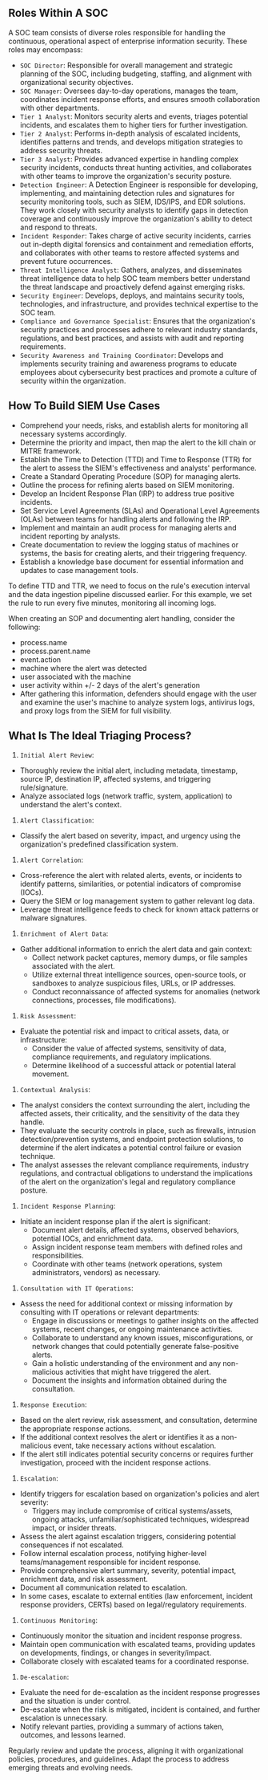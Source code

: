 ## Roles Within A SOC

A SOC team consists of diverse roles responsible for handling the continuous, operational aspect of enterprise information security. These roles may encompass:

- `SOC Director`: Responsible for overall management and strategic planning of the SOC, including budgeting, staffing, and alignment with organizational security objectives.
- `SOC Manager`: Oversees day-to-day operations, manages the team, coordinates incident response efforts, and ensures smooth collaboration with other departments.
- `Tier 1 Analyst`: Monitors security alerts and events, triages potential incidents, and escalates them to higher tiers for further investigation.
- `Tier 2 Analyst`: Performs in-depth analysis of escalated incidents, identifies patterns and trends, and develops mitigation strategies to address security threats.
- `Tier 3 Analyst`: Provides advanced expertise in handling complex security incidents, conducts threat hunting activities, and collaborates with other teams to improve the organization's security posture.
- `Detection Engineer`: A Detection Engineer is responsible for developing, implementing, and maintaining detection rules and signatures for security monitoring tools, such as SIEM, IDS/IPS, and EDR solutions. They work closely with security analysts to identify gaps in detection coverage and continuously improve the organization's ability to detect and respond to threats.
- `Incident Responder`: Takes charge of active security incidents, carries out in-depth digital forensics and containment and remediation efforts, and collaborates with other teams to restore affected systems and prevent future occurrences.
- `Threat Intelligence Analyst`: Gathers, analyzes, and disseminates threat intelligence data to help SOC team members better understand the threat landscape and proactively defend against emerging risks.
- `Security Engineer`: Develops, deploys, and maintains security tools, technologies, and infrastructure, and provides technical expertise to the SOC team.
- `Compliance and Governance Specialist`: Ensures that the organization's security practices and processes adhere to relevant industry standards, regulations, and best practices, and assists with audit and reporting requirements.
- `Security Awareness and Training Coordinator`: Develops and implements security training and awareness programs to educate employees about cybersecurity best practices and promote a culture of security within the organization.

## How To Build SIEM Use Cases

- Comprehend your needs, risks, and establish alerts for monitoring all necessary systems accordingly.
- Determine the priority and impact, then map the alert to the kill chain or MITRE framework.
- Establish the Time to Detection (TTD) and Time to Response (TTR) for the alert to assess the SIEM's effectiveness and analysts' performance.
- Create a Standard Operating Procedure (SOP) for managing alerts.
- Outline the process for refining alerts based on SIEM monitoring.
- Develop an Incident Response Plan (IRP) to address true positive incidents.
- Set Service Level Agreements (SLAs) and Operational Level Agreements (OLAs) between teams for handling alerts and following the IRP.
- Implement and maintain an audit process for managing alerts and incident reporting by analysts.
- Create documentation to review the logging status of machines or systems, the basis for creating alerts, and their triggering frequency.
- Establish a knowledge base document for essential information and updates to case management tools.

To define TTD and TTR, we need to focus on the rule's execution interval and the data ingestion pipeline discussed earlier. For this example, we set the rule to run every five minutes, monitoring all incoming logs.

When creating an SOP and documenting alert handling, consider the following:

- process.name
- process.parent.name
- event.action
- machine where the alert was detected
- user associated with the machine
- user activity within +/- 2 days of the alert's generation
- After gathering this information, defenders should engage with the user and examine the user's machine to analyze system logs, antivirus logs, and proxy logs from the SIEM for full visibility.

## What Is The Ideal Triaging Process?

1. `Initial Alert Review`:

- Thoroughly review the initial alert, including metadata, timestamp, source IP, destination IP, affected systems, and triggering rule/signature.
- Analyze associated logs (network traffic, system, application) to understand the alert's context.

1. `Alert Classification`:

- Classify the alert based on severity, impact, and urgency using the organization's predefined classification system.

1. `Alert Correlation`:

- Cross-reference the alert with related alerts, events, or incidents to identify patterns, similarities, or potential indicators of compromise (IOCs).
- Query the SIEM or log management system to gather relevant log data.
- Leverage threat intelligence feeds to check for known attack patterns or malware signatures.

1. `Enrichment of Alert Data`:

- Gather additional information to enrich the alert data and gain context:
    - Collect network packet captures, memory dumps, or file samples associated with the alert.
    - Utilize external threat intelligence sources, open-source tools, or sandboxes to analyze suspicious files, URLs, or IP addresses.
    - Conduct reconnaissance of affected systems for anomalies (network connections, processes, file modifications).

1. `Risk Assessment`:

- Evaluate the potential risk and impact to critical assets, data, or infrastructure:
    - Consider the value of affected systems, sensitivity of data, compliance requirements, and regulatory implications.
    - Determine likelihood of a successful attack or potential lateral movement.

1. `Contextual Analysis`:

- The analyst considers the context surrounding the alert, including the affected assets, their criticality, and the sensitivity of the data they handle.
- They evaluate the security controls in place, such as firewalls, intrusion detection/prevention systems, and endpoint protection solutions, to determine if the alert indicates a potential control failure or evasion technique.
- The analyst assesses the relevant compliance requirements, industry regulations, and contractual obligations to understand the implications of the alert on the organization's legal and regulatory compliance posture.

1. `Incident Response Planning`:

- Initiate an incident response plan if the alert is significant:
    - Document alert details, affected systems, observed behaviors, potential IOCs, and enrichment data.
    - Assign incident response team members with defined roles and responsibilities.
    - Coordinate with other teams (network operations, system administrators, vendors) as necessary.

1. `Consultation with IT Operations`:

- Assess the need for additional context or missing information by consulting with IT operations or relevant departments:
    - Engage in discussions or meetings to gather insights on the affected systems, recent changes, or ongoing maintenance activities.
    - Collaborate to understand any known issues, misconfigurations, or network changes that could potentially generate false-positive alerts.
    - Gain a holistic understanding of the environment and any non-malicious activities that might have triggered the alert.
    - Document the insights and information obtained during the consultation.

1. `Response Execution`:

- Based on the alert review, risk assessment, and consultation, determine the appropriate response actions.
- If the additional context resolves the alert or identifies it as a non-malicious event, take necessary actions without escalation.
- If the alert still indicates potential security concerns or requires further investigation, proceed with the incident response actions.

1. `Escalation`:

- Identify triggers for escalation based on organization's policies and alert severity:
    - Triggers may include compromise of critical systems/assets, ongoing attacks, unfamiliar/sophisticated techniques, widespread impact, or insider threats.
- Assess the alert against escalation triggers, considering potential consequences if not escalated.
- Follow internal escalation process, notifying higher-level teams/management responsible for incident response.
- Provide comprehensive alert summary, severity, potential impact, enrichment data, and risk assessment.
- Document all communication related to escalation.
- In some cases, escalate to external entities (law enforcement, incident response providers, CERTs) based on legal/regulatory requirements.

1. `Continuous Monitoring`:

- Continuously monitor the situation and incident response progress.
- Maintain open communication with escalated teams, providing updates on developments, findings, or changes in severity/impact.
- Collaborate closely with escalated teams for a coordinated response.

1. `De-escalation`:

- Evaluate the need for de-escalation as the incident response progresses and the situation is under control.
- De-escalate when the risk is mitigated, incident is contained, and further escalation is unnecessary.
- Notify relevant parties, providing a summary of actions taken, outcomes, and lessons learned.

Regularly review and update the process, aligning it with organizational policies, procedures, and guidelines. Adapt the process to address emerging threats and evolving needs.